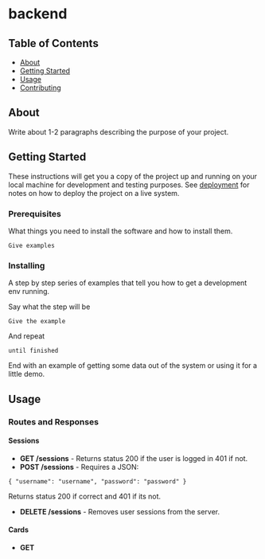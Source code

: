 # backend

## Table of Contents

- [About](#about)
- [Getting Started](#getting_started)
- [Usage](#usage)
- [Contributing](../CONTRIBUTING.md)

## About <a name = "about"></a>

Write about 1-2 paragraphs describing the purpose of your project.

## Getting Started <a name = "getting_started"></a>

These instructions will get you a copy of the project up and running on your local machine for development and testing purposes. See [deployment](#deployment) for notes on how to deploy the project on a live system.

### Prerequisites

What things you need to install the software and how to install them.

```
Give examples
```

### Installing

A step by step series of examples that tell you how to get a development env running.

Say what the step will be

```
Give the example
```

And repeat

```
until finished
```

End with an example of getting some data out of the system or using it for a little demo.

## Usage <a name = "usage"></a>

### Routes and Responses

#### Sessions

- **GET /sessions** - Returns status 200 if the user is logged in 401 if not.
- **POST /sessions** - Requires a JSON:
```
{ "username": "username", "password": "password" }
```
Returns status 200 if correct and 401 if its not.
- **DELETE /sessions** - Removes user sessions from the server.

#### Cards

-  **GET** 
